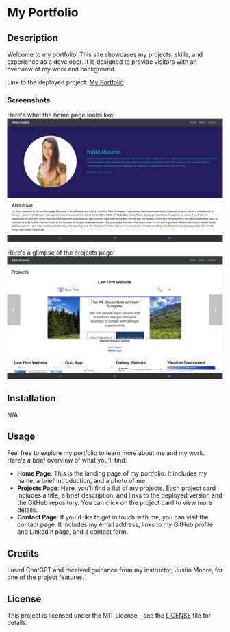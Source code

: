 # My Portfolio

## Description

Welcome to my portfolio! This site showcases my projects, skills, and experience as a developer. It is designed to provide visitors with an overview of my work and background.

Link to the deployed project: [My Portfolio](https://react-portfolio-kirila-ruseva.netlify.app/)

### Screenshots

Here's what the home page looks like:
![Screenshot of the home page](./public/assets/HomePage.png)

Here's a glimpse of the projects page:
![Screenshot of the projects page](./public/assets/ProjectPage.png)

## Installation

N/A

## Usage

Feel free to explore my portfolio to learn more about me and my work. Here's a brief overview of what you'll find:

- **Home Page**: This is the landing page of my portfolio. It includes my name, a brief introduction, and a photo of me.
- **Projects Page**: Here, you'll find a list of my projects. Each project card includes a title, a brief description, and links to the deployed version and the GitHub repository. You can click on the project card to view more details.
- **Contact Page**: If you'd like to get in touch with me, you can visit the contact page. It includes my email address, links to my GitHub profile and LinkedIn page, and a contact form.

## Credits

I used ChatGPT and received guidance from my instructor, Justin Moore, for one of the project features.

## License

This project is licensed under the MIT License - see the [LICENSE](./LICENSE) file for details.
